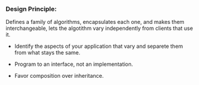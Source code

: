 ### Design Principle: 

Defines a family of algorithms, encapsulates each one, and makes them interchangeable, lets the algotithm vary independently from clients that use it.

- Identify the aspects of your application that vary and separete them from what stays the same.

- Program to an interface, not an implementation.

- Favor composition over inheritance.
